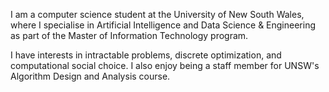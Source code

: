 <!---
ndsi6382/ndsi6382 is a ✨ special ✨ repository because its `README.md` (this file) appears on your GitHub profile.
You can click the Preview link to take a look at your changes.
--->
I am a computer science student at the University of New South Wales, where I 
specialise in Artificial Intelligence and Data Science & Engineering as part of the 
Master of Information Technology program. 

I have interests in intractable problems, discrete optimization, and computational social choice. 
I also enjoy being a staff member for UNSW's Algorithm Design and Analysis course.
